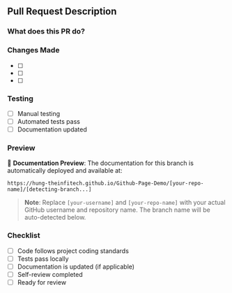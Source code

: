 ## Pull Request Description

### What does this PR do?

<!-- Brief description of the changes -->

### Changes Made

<!-- List of changes made -->

- [ ]
- [ ]
- [ ]

### Testing

<!-- How was this tested? -->

- [ ] Manual testing
- [ ] Automated tests pass
- [ ] Documentation updated

### Preview

📖 **Documentation Preview**: The documentation for this branch is automatically deployed and available at:

<div id="preview-link">
  <code>https://hung-theinfitech.github.io/Github-Page-Demo/[your-repo-name]/[detecting-branch...]</code>
</div>

> **Note**: Replace `[your-username]` and `[your-repo-name]` with your actual GitHub username and repository name. The branch name will be auto-detected below.

<script>
(function() {
  // Auto-detect branch name from GitHub URL
  const currentUrl = window.location.href;
  let branchName = 'unknown-branch';
  
  // Try to extract branch name from various GitHub URL patterns
  const patterns = [
    /\/compare\/([^\.]+)\.\.\./, // Compare URL pattern
    /[?&]quick_pull=([^&]+)/, // Quick pull parameter
    /\/tree\/([^\/]+)/, // Tree view pattern
    /head=([^&]+)/, // Head parameter in URL
  ];
  
  for (const pattern of patterns) {
    const match = currentUrl.match(pattern);
    if (match && match[1]) {
      branchName = decodeURIComponent(match[1]);
      break;
    }
  }
  
  // If we're in a PR creation context, try to get it from the page
  const headRefInput = document.querySelector('input[name="pull_request[head_ref]"]');
  if (headRefInput && headRefInput.value) {
    branchName = headRefInput.value;
  }
  
  // Update the preview link
  setTimeout(() => {
    const linkElement = document.getElementById('preview-link');
    if (linkElement) {
      linkElement.innerHTML = `<code>https://[your-username].github.io/[your-repo-name]/${branchName}</code>`;
    }
  }, 1000);
})();
</script>

### Checklist

- [ ] Code follows project coding standards
- [ ] Tests pass locally
- [ ] Documentation is updated (if applicable)
- [ ] Self-review completed
- [ ] Ready for review
